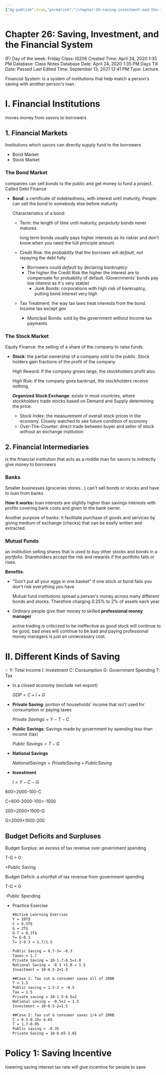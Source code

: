```yaml
---
{"dg-publish":true,"permalink":"/chapter-26-saving-investment-and-the-financial-system/"}
---
```


# Chapter 26: Saving, Investment, and the Financial System

(F) Day of the week: Friday
Class: IS206
Created Time: April 24, 2020 1:35 PM
Database: Class Notes Database
Date: April 24, 2020 1:35 PM
Days Till Date: Passed
Last Edited Time: September 13, 2021 12:41 PM
Type: Lecture

Financial System: is a system of institutions that help match a person's saving with another person's loan.

# I. Financial Institutions

moves money from savors to borrowers

## 1. Financial Markets

Institutions which savors can directly supply fund to the borrowers

- Bond Market
- Stock Market

### The **Bond Market**

companies can sell *bonds* to the public and get money to fund a project. Called Debt Finance

- **Bond**: a certificate of indebtedness, with interest until *maturity,* People can sell the bond to somebody else before maturity.
    
    Characteristics of a bond:
    
    - Term: the length of time until maturity, *perpetuity* bonds never matures.
        
        long term bonds usually pays higher interests as its riskier and don't know when you need the full principle amount.
        
    - Credit Risk: the *probability* that the borrower will *default,* not repaying the debt fully
        - Borrowers could *default* by declaring *bankruptcy*
        - The higher the Credit Risk the higher the interest are to compensate for probability of default. (Governments' bonds pay low interest as it's very stable)
            - Junk Bonds: corporations with high risk of bankruptcy, putting bond interest very high
        
    - Tax Treatment: the way tax laws treat interests from the bond. Income tax except gov
        - Municipal Bonds: sold by the government without Income tax payments

### The Stock Market

Equity Finance: the selling of a share of the company to raise funds.

- **Stock**: the partial ownership of a company sold to the public. Stock holders gain fractions of the profit of the company
    
    High Reward: if the company grows large, the stockholders profit also.
    
    High Risk: if the company goes bankrupt, the stockholders receive nothing.
    
    **Organized Stock Exchange**: exists in most countries, where stockholders trade stocks based on Demand and Supply determining the price.
    
    - Stock Index: the measurement of overall stock prices in the economy. Closely watched to see future condition of economy
    - Over-The-Counter: direct trade between buyer and seller of stock without an exchange institution

## 2. Financial Intermediaries

is the financial institution that acts as a middle man for savors to indirectly give money to borrowers

### Banks

Smaller businesses (groceries stores...) can't sell bonds or stocks and have to loan from banks

**How it works:** loan interests are slightly higher than savings interests with profits covering bank costs and given to the bank owner.

Another purpose of banks: it facilitate purchase of goods and services by giving medium of exchange (checks) that can be easily written and extracted.

### Mutual Funds

an institution selling shares that is used to buy other stocks and bonds in a *portfolio.* Shareholders accept the risk and rewards if the portfolio falls or rises.

**Benefits**: 

- "Don't put all your eggs in one basket" if one stock or bond fails you don't risk everything you have
    
    Mutual fund institutions spread a person's money across many different bonds and stocks. Therefore charging 0.25% to 2% of assets each year.
    
- Ordinary people give their money to skilled **professional money manager**
    
    active trading is criticized to be ineffective as good stock will continue to be good, bad ones will continue to be bad and paying professional money managers is just an unnecessary cost.
    

# II. Different Kinds of Saving


💡 Y: Total Income
I: Investment
C: Consumption
G: Government Spending
T: Tax



- In a closed economy (exclude net-export)
    
    $GDP = C + I + G$
    
- **Private Saving**: portion of households' income that isn't used for consumption or paying taxes
    
    $Private\ Savings = Y - T - C$
    
- **Public Savings**: Savings made by government by spending less than income (tax)
    
    $Public\ Savings = T - G$
    
- **National Savings**
    
    $National Savings = Private Saving + Public Saving$
    
- **Investment**
    
    $I = Y-C-G$
    

600=2000-100-C

C=600-2000-100=-1500

200=2000+1500-G

G=2000+1500-200

## Budget Deficits and Surpluses

Budget Surplus: an excess of tax revenue over government spending

T-G > 0

+Public Saving

Budget Deficit: a shortfall of tax revenue from government spending

T-G < 0

-Public Spending

- Practice Exercise
    
    ```markdown
    #Active Learning Exercies
    Y = 10T$
    C = 6.5T$
    G = 2T$
    G-T = 0.3T$
    T= G-0.3
    T= 2-0.3 = 1.7/1.5
    
    Public Saving = 0.7-2= -0.3
    Taxes = 1.7
    Private Saving = 10-1.7-6.5=1.8
    National Saving = -0.3 +1.8 = 1.5
    Investment = 10-6.5-2=1.5
    
    ##Case 1: Tax cut & consumer saves all of 200B
    T = 1.5
    Public saving = 1.5-2 = -0.5
    Tax = 1.5
    Private saving = 10-1.5-6.5=2
    National saving = -0.5+2 = 1.5
    Investment = 10-6.5-2=1.5
    
    ##Case 2: Tax cut & consumer saves 1/4 of 200B
    C = 6.5-0.15= 6.65
    T = 1.7-0.05
    Public saving = -0.35
    Private Saving = 10-6.65-1.65
    
    ```
    

# Policy 1: Saving Incentive

lowering saving interest tax rate will give incentive for people to save